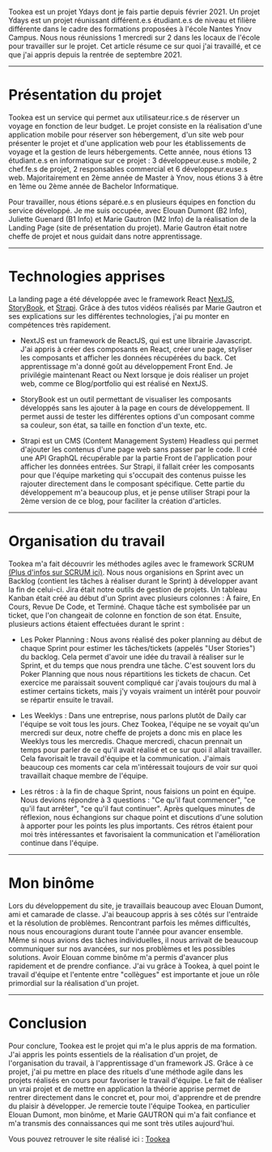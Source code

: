 Tookea est un projet Ydays dont je fais partie depuis février 2021. Un projet Ydays est un projet réunissant différent.e.s étudiant.e.s de niveau et filière différente dans le cadre des formations proposées à l'école Nantes Ynov Campus. Nous nous réunissions 1 mercredi sur 2 dans les locaux de l'école pour travailler sur le projet. Cet article résume ce sur quoi j'ai travaillé, et ce que j'ai appris depuis la rentrée de septembre 2021.

---

# Présentation du projet

Tookea est un service qui permet aux utilisateur.rice.s de réserver un voyage en fonction de leur budget. Le projet consiste en la réalisation d'une application mobile pour réserver son hébergement, d'un site web pour présenter le projet et d'une application web pour les établissements de voyage et la gestion de leurs hébergements. Cette année, nous étions 13 étudiant.e.s en informatique sur ce projet : 3 développeur.euse.s mobile, 2 chef.fe.s de projet, 2 responsables commercial et 6 développeur.euse.s web. Majoritairement en 2ème année de Master à Ynov, nous étions 3 à être en 1ème ou 2ème année de Bachelor Informatique.

Pour travailler, nous étions séparé.e.s en plusieurs équipes en fonction du service développé. Je me suis occupée, avec Elouan Dumont (B2 Info), Juliette Guenard (B1 Info) et Marie Gautron (M2 Info) de la réalisation de la Landing Page (site de présentation du projet). Marie Gautron était notre cheffe de projet et nous guidait dans notre apprentissage.

---

# Technologies apprises

La landing page a été développée avec le framework React [NextJS](https://nextjs.org/), [StoryBook](https://storybook.js.org/), et [Strapi](https://strapi.io/). Grâce à des tutos vidéos réalisés par Marie Gautron et ses explications sur les différentes technologies, j'ai pu monter en compétences très rapidement.

- NextJS est un framework de ReactJS, qui est une librairie Javascript. J'ai appris à créer des composants en React, créer une page, styliser les composants et afficher les données récupérées du back. Cet apprentissage m'a donné goût au développement Front End. Je privilégie maintenant React ou Next lorsque je dois réaliser un projet web, comme ce Blog/portfolio qui est réalisé en NextJS.

- StoryBook est un outil permettant de visualiser les composants développés sans les ajouter à la page en cours de développement. Il permet aussi de tester les différentes options d'un composant comme sa couleur, son état, sa taille en fonction d'un texte, etc.

- Strapi est un CMS (Content Management System) Headless qui permet d'ajouter les contenus d'une page web sans passer par le code. Il créé une API GraphQL récupérable par la partie Front de l'application pour afficher les données entrées. Sur Strapi, il fallait créer les composants pour que l'équipe marketing qui s'occupait des contenus puisse les rajouter directement dans le composant spécifique. Cette partie du développement m'a beaucoup plus, et je pense utiliser Strapi pour la 2ème version de ce blog, pour faciliter la création d'articles.

---

# Organisation du travail

Tookea m'a fait découvrir les méthodes agiles avec le framework SCRUM [(Plus d'infos sur SCRUM ici)](https://www.atlassian.com/fr/agile/scrum). Nous nous organisions en Sprint avec un Backlog (contient les tâches à réaliser durant le Sprint) à développer avant la fin de celui-ci. Jira était notre outils de gestion de projets. Un tableau Kanban était créé au début d'un Sprint avec plusieurs colonnes : À faire, En Cours, Revue De Code, et Terminé. Chaque tâche est symbolisée par un ticket, que l'on changeait de colonne en fonction de son état. Ensuite, plusieurs actions étaient effectuées durant le sprint :

- Les Poker Planning : Nous avons réalisé des poker planning au début de chaque Sprint pour estimer les tâches/tickets (appelés "User Stories") du backlog. Cela permet d'avoir une idée du travail à réaliser sur le Sprint, et du temps que nous prendra une tâche. C'est souvent lors du Poker Planning que nous nous répartitions les tickets de chacun. Cet exercice me paraissait souvent compliqué car j'avais toujours du mal à estimer certains tickets, mais j'y voyais vraiment un intérêt pour pouvoir se répartir ensuite le travail.

- Les Weeklys : Dans une entreprise, nous parlons plutôt de Daily car l'équipe se voit tous les jours. Chez Tookea, l'équipe ne se voyait qu'un mercredi sur deux, notre cheffe de projets a donc mis en place les Weeklys tous les mercredis. Chaque mercredi, chacun prennait un temps pour parler de ce qu'il avait réalisé et ce sur quoi il allait travailler. Cela favorisait le travail d'équipe et la communication. J'aimais beaucoup ces moments car cela m'intéressait toujours de voir sur quoi travaillait chaque membre de l'équipe.

- Les rétros : à la fin de chaque Sprint, nous faisions un point en équipe. Nous devions répondre à 3 questions : "Ce qu'il faut commencer", "ce qu'il faut arrêter", "ce qu'il faut continuer". Après quelques minutes de réflexion, nous échangions sur chaque point et discutions d'une solution à apporter pour les points les plus importants. Ces rétros étaient pour moi très intéressantes et favorisaient la communication et l'amélioration continue dans l'équipe.

---

# Mon binôme

Lors du développement du site, je travaillais beaucoup avec Elouan Dumont, ami et camarade de classe. J'ai beaucoup appris à ses côtés sur l'entraide et la résolution de problèmes. Rencontrant parfois les mêmes difficultés, nous nous encouragions durant toute l'année pour avancer ensemble. Même si nous avions des tâches individuelles, il nous arrivait de beaucoup communiquer sur nos avancées, sur nos problèmes et les possibles solutions. Avoir Elouan comme binôme m'a permis d'avancer plus rapidement et de prendre confiance. J'ai vu grâce à Tookea, à quel point le travail d'équipe et l'entente entre "collègues" est importante et joue un rôle primordial sur la réalisation d'un projet.

---

# Conclusion

Pour conclure, Tookea est le projet qui m'a le plus appris de ma formation. J'ai appris les points essentiels de la réalisation d'un projet, de l'organisation du travail, à l'apprentissage d'un framework JS. Grâce à ce projet, j'ai pu mettre en place des rituels d'une méthode agile dans les projets réalisés en cours pour favoriser le travail d'équipe. Le fait de réaliser un vrai projet et de mettre en application la théorie apprise permet de rentrer directement dans le concret et, pour moi, d'apprendre et de prendre du plaisir à développer. Je remercie toute l'équipe Tookea, en particulier Elouan Dumont, mon binôme, et Marie GAUTRON qui m'a fait confiance et m'a transmis des connaissances qui me sont très utiles aujourd'hui.

Vous pouvez retrouver le site réalisé ici : [Tookea](https://tookea.fr)
